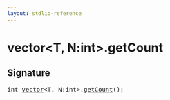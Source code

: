 ```yaml
---
layout: stdlib-reference
---
```


# vector\<T, N:int\>\.getCount

## Signature 

<pre>
<span class="code_keyword">int</span> <a href="/stdlib-reference/types/vector/index" class="code_type">vector</a>&lt;T, N:<span class="code_keyword">int</span>&gt;.<a href="/stdlib-reference/types/vector/getCount">getCount</a>();

</pre>

